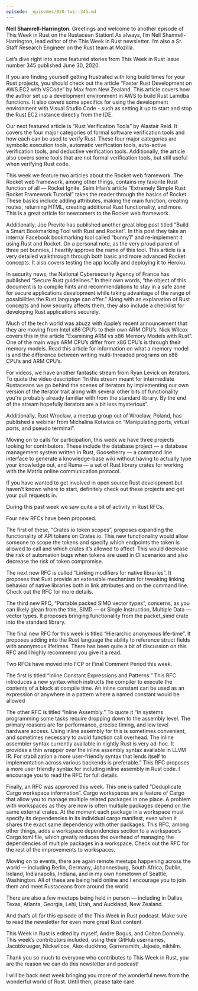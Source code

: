 ```yaml
---
episode: _episodes/020-twir-345.md
---
```


__Nell Shamrell-Harrington__: Greetings and welcome to another episode of This Week in Rust on the Rustacean Station! As always, I’m Nell Shamrell-Harrington, lead editor of the This Week in Rust newsletter. I’m also a Sr. Staff Research Engineer on the Rust team at Mozilla.

Let’s dive right into some featured stories from This Week in Rust issue number 345 published June 30, 2020.

If you are finding yourself getting frustrated with long build times for your Rust projects, you should check out the article “Faster Rust Development on AWS EC2 with VSCode” by Max from New Zealand. This article covers how the author set up a development environment in AWS to build Rust Lamdba functions. It also covers some specifics for using the development environment with Visual Studio Code - such as setting it up to start and stop the Rust EC2 instance directly from the IDE.

Our next featured article is “Rust Verification Tools” by Alastair Reid. It covers the four major categories of formal software verification tools and how each can be used to verify Rust. These four major categories are symbolic execution tools, automatic verification tools, auto-active verification tools, and deductive verification tools. Additionally, the article also covers some tools that are not formal verification tools, but still useful when verifying Rust code.

This week we feature two articles about the Rocket web framework. The Rocket web framework, among other things, contains my favorite Rust function of all — Rocket Ignite. Saim Irfan’s article “Extremely Simple Rust Rocket Framework Tutorial” takes the reader through the basics of Rocket. These basics include adding attributes, making the main function, creating routes, returning HTML, creating additional Rust functionality, and more. This is a great article for newcomers to the Rocket web framework.

Additionally, Joe Previte has published another great blog post titled “Build a Smart Bookmarking Tool with Rust and Rocket”. In this post they take an internal Facebook bookmarking tool called “bunny1” and re-implement it using Rust and Rocket. On a personal note, as the very proud parent of three pet bunnies, I heartily approve the name of this tool. This article is a very detailed walkthrough through both basic and more advanced Rocket concepts. It also covers testing the app locally and deploying it to Heroku.

In security news, the National Cybersecurity Agency of France has published “Secure Rust guidelines.” In their own words, “the object of this document is to compile hints and recommendations to stay in a safe zone for secure applications development while taking advantage of the range of possibilities the Rust language can offer.” Along with an explanation of Rust concepts and how security affects them, they also include a checklist for developing Rust applications securely.

Much of the tech world was abuzz with Apple’s recent announcement that they are moving  from Intel x86 CPU’s to their own ARM CPU’s. Nick Wilcox covers this in the article “Examining ARM vs x86 Memory Models with Rust”. One of the main ways ARM CPU’s differ from x86 CPU’s is through their memory models. Read this article for information on what a memory model is and the difference between writing multi-threaded programs on x86 CPU’s and ARM CPU’s.

For videos, we have another fantastic stream from Ryan Levick on iterators. To quote the video description “In this stream meant for intermediate Rustaceans we go behind the scenes of iterators by implementing our own version of the Iterator trait along with several other bits of functionality you're probably already familiar with from the standard library. By the end of the stream hopefully iterators are a bit less mysterious”.

Additionally, Rust Wroclaw, a meetup group out of Wroclaw, Poland, has published a webinar from Michalina Kotwica on “Manipulating ports, virtual ports, and pseudo terminal”.

Moving on to calls for participation, this week we have three projects looking for contributors. These include the database project — a database management system written in Rust, Gooseberry — a command line interface to generate a knowledge-base wiki without having to actually type your knowledge out, and Ruma — a set of Rust library crates for working with the Matrix online communication protocol.

If you have wanted to get involved in open source Rust development but haven’t known where to start, definitely check out these projects and get your pull requests in.

During this past week we saw quite a bit of activity in Rust RFCs.

Four new RFCs have been proposed.

The first of these, “Crates.io token scopes”, proposes expanding the functionality of API tokens on Crates.io. This new functionality would allow someone to scope the tokens and specify which endpoints the token is allowed to call and which crates it’s allowed to affect. This would decrease the risk of automation bugs when tokens are used in CI scenarios and also decrease the risk of token compromise.

The next new RFC is called “Linking modifiers for native libraries”. It proposes that Rust provide an extensible mechanism for tweaking linking behavior of native libraries both in link attributes and on the command line. Check out the RFC for more details.

The third new RFC, “Portable packed SIMD vector types”, concerns, as you can likely glean from the title, SIMD — or Single Instruction, Multiple Data — vector types. It proposes bringing functionality from the packet_simd crate into the standard library.

The final new RFC for this week is titled “Hierarchic anonymous life-time”. It proposes adding into the Rust language the ability to reference struct fields with anonymous lifetimes. There has been quite a bit of discussion on this RFC and I highly recommend you give it a read.

Two RFCs have moved into FCP or Final Comment Period this week.

The first is titled “Inline Constant Expressions and Patterns.” This RFC introduces a new syntax which instructs the compiler to execute the contents of a block at compile time. An inline constant can be used as an expression or anywhere in a pattern where a named constant would be allowed

The other RFC is titled “Inline Assembly.” To quote it “In systems programming some tasks require dropping down to the assembly level. The primary reasons are for performance, precise timing, and low level hardware access. Using inline assembly for this is sometimes convenient, and sometimes necessary to avoid function call overhead. The inline assembler syntax currently available in nightly Rust is very ad-hoc. It provides a thin wrapper over the inline assembly syntax available in LLVM IR. For stabilization a more user-friendly syntax that lends itself to implementation across various backends is preferable.” This RFC proposes a more user friendly syntax for including inline assembly in Rust code. I encourage you to read the RFC for full details.

Finally, an RFC was approved this week. This one is called "Deduplicate Cargo workspace information”. Cargo workspaces are a feature of Cargo that allow you to manage multiple related packages in one place. A problem with workspaces as they are now is often multiple packages depend on the same external crates. At the moment each package in a workspace must specify its dependencies in its individual cargo manifest, even when it shares the exact same dependency with other packages. This RFC, among other things, adds a workspace dependencies section to a workspace’s Cargo.toml file, which greatly reduces the overhead of managing the dependencies of multiple packages in a workspace. Check out the RFC for the rest of the improvements to workspaces.

Moving on to events, there are again remote meetups happening across the world — including Berlin, Germany, Johannesburg, South Africa, Dublin, Ireland, Indianapolis, Indiana, and in my own hometown of Seattle, Washington. All of these are being held online and I encourage you to join them and meet Rustaceans from around the world.

There are also a few meetups being held in person — including in Dallas, Texas, Atlanta, Georgia, Lehi, Utah, and Auckland, New Zealand.

And that’s all for this episode of the This Week in Rust podcast. Make sure to read the newsletter for even more great Rust content.

This Week in Rust is edited by myself, Andre Bogus, and Colton Donnelly. This week’s contributors included, using their GitHub usernames, Jacobkrueger, Nickwilcox, Alex-duckhno, Garrensmith, Jsjoeio, nikhilm.

Thank you so much to everyone who contributes to This Week in Rust, you are the reason we can do this newsletter and podcast!

I will be back next week bringing you more of the wonderful news from the wonderful world of Rust. Until then, please take care.
